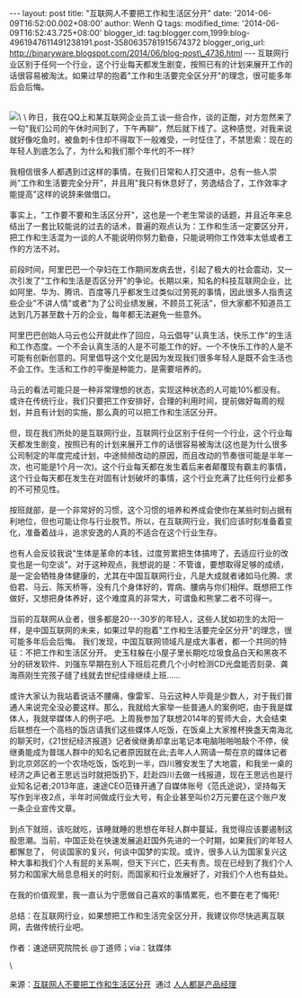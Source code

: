 --- layout: post title: "互联网人不要把工作和生活区分开" date:
'2014-06-09T16:52:00.002+08:00' author: Wenh Q tags: modified\_time:
'2014-06-09T16:52:43.725+08:00' blogger\_id:
tag:blogger.com,1999:blog-4961947611491238191.post-3580635781915674372
blogger\_orig\_url:
http://binaryware.blogspot.com/2014/06/blog-post\_4736.html ---
互联网行业区别于任何一个行业，这个行业每天都发生剧变，按照已有的计划来展开工作的话很容易被淘汰。如果过早的抱着"工作和生活要完全区分开"的理念，很可能多年后会后悔。\
\
\
![](https://images-blogger-opensocial.googleusercontent.com/gadgets/proxy?url=http%3A%2F%2Fimage.woshipm.com%2Fwp-files%2F2014%2F06%2Fdf65730d42f52f046d98acd44a567cf4.jpg&container=blogger&gadget=a&rewriteMime=image%2F*)\
\
昨日，我在QQ上和某互联网企业员工谈一些合作，谈的正酣，对方忽然来了一句"我们公司的午休时间到了，下午再聊"，然后就下线了。这种感觉，对我来说就好像吃鱼时，被鱼刺卡住却不得取下一般难受，一时怔住了，不禁思索：现在的年轻人到底怎么了，为什么和我们那个年代的不一样?\
\
我相信很多人都遇到过这样的事情，在我们日常和人打交道中，总有一些人崇尚"工作和生活要完全分开"，并且用"我只有休息好了，劳逸结合了，工作效率才能提高"这样的说辞来做借口。\
\
事实上，"工作要不要和生活区分开"，这也是一个老生常谈的话题，并且近年来总结出了一套比较能说的过去的话术，普遍的观点认为：工作和生活一定要区分开，把工作和生活混为一谈的人不能说明你努力勤奋，只能说明你工作效率太低或者工作的方法不对。\
\
前段时间，阿里巴巴一个孕妇在工作期间发病去世，引起了极大的社会震动，又一次引发了"工作和生活是否区分开"的争论。长期以来，知名的科技互联网企业，比如阿里、华为、腾讯、百度等几乎都发生过类似过劳死的事情，因此很多人指责这些企业"不讲人情"或者"为了公司业绩发展，不顾员工死活"，但大家都不知道员工达到几万甚至数十万的企业，每年都无法避免一些意外。\
\
阿里巴巴创始人马云也公开就此作了回应，马云倡导"认真生活，快乐工作"的生活和工作态度。一个不会认真生活的人是不可能工作的好。一个不快乐工作的人是不可能有创新创意的。阿里倡导这个文化是因为发现我们很多年轻人是既不会生活也不会工作。生活和工作的平衡是种能力，是需要培养的。\
\
马云的看法可能只是一种非常理想的状态，实现这种状态的人可能10%都没有。或许在传统行业，我们只要把工作安排好，合理的利用时间，提前做好每周的规划，并且有计划的实施，那么真的可以把工作和生活区分开。\
\
但，现在我们所处的是互联网行业，互联网行业区别于任何一个行业，这个行业每天都发生剧变，按照已有的计划来展开工作的话很容易被淘汰(这也是为什么很多公司制定的年度完成计划，中途频频改动的原因，而且改动的节奏很可能是半年一次，也可能是1个月一次)。这个行业每天都在发生着后来者颠覆现有霸主的事情，这个行业每天都在发生在对固有计划破坏的事情，这个行业充满了比任何行业都多的不可预见性。\
\
按班就部，是一个非常好的习惯，这个习惯的培养和养成会使你在某些时刻占据有利地位，但也可能让你与行业脱节。所以，在互联网行业，我们应该时刻准备着变化，准备着战斗，追求安逸的人真的不适合在这个行业生存。\
\
也有人会反驳我说"生体是革命的本钱，过度劳累把生体搞垮了，去适应行业的改变也是一句空谈"。对于这种观点，我想说的是：不管谁，要想取得足够的成绩，是一定会牺牲身体健康的，尤其在中国互联网行业，凡是大成就者诸如马化腾、求伯君、马云、陈天桥等，没有几个身体好的，胃病、腰病与你们相伴。既想把工作做好，又想把身体养好，这个难度真的非常大，可谓鱼和熊掌二者不可得一。\
\
当前的互联网从业者，很多都是20---30岁的年轻人，这些人犹如初生的太阳一样，是中国互联网的未来，如果过早的抱着"工作和生活要完全区分开"的理念，很可能多年后会后悔。
我们发现，中国互联网领域凡是成大事者，都一个共同的特征：不把工作和生活区分开。
史玉柱躲在小屋子里长期吃垃圾食品白天和黑夜不分的研发软件、刘强东早期在别人下班后花费几个小时检测CD光盘能否刻录、龚海燕刚生完孩子缝了线就去世纪佳缘继续上班......\
\
或许大家认为我站着说话不腰痛，像雷军、马云这种人毕竟是少数人，对于我们普通人来说完全没必要这样。那么，我就给大家举一些普通人的案例吧，由于我是媒体人，我就举媒体人的例子吧。上周我参加了联想2014年的誓师大会，大会结束后联想在一个高档的饭店请我们这些媒体人吃饭，在饭桌上大家推杯换盏天南海北的聊天时，《21世纪经济报道》记者侯继勇却拿出笔记本电脑啪啪啪敲个不停，侯继勇能成为普瑞人群中的知名记者原因就在此;去年人人网请一帮在京的媒体记者到北京郊区的一个农场吃饭，饭吃到一半，四川雅安发生了大地震，和我坐一桌的经济之声记者王思远当时就把饭扔下，赶赴四川去做一线报道，现在王思远也是行业知名记者;2013年底，速途CEO范锋开通了自媒体账号《范氏途说》，坚持每天写作到半夜2点，半年时间做成行业大号，有企业甚至叫价2万元要在这个账户发一条企业宣传文章。\
\
到点下就班，该吃就吃，该睡就睡的思想在年轻人群中蔓延，我觉得应该要遏制这股思潮。当前，中国正处在快速发展追赶国外先进的一个时期，如果我们的年轻人都懈怠了，
何谈国家的复兴，何谈中国梦的实现。或许，很多人认为国家复兴这种大事和我们个人有屁的关系啊，但天下兴亡，匹夫有责。现在已经到了我们个人努力和国家大局息息相关的时刻，而国家和行业发展好了，对我们个人也有益处。\
\
在我的价值观里，我一直认为宁愿做自己喜欢的事情累死，也不要在老了悔死!\
\
总结：在互联网行业，如果想把工作和生活完全区分开，我建议你尽快逃离互联网，去做传统行业吧。\
\
作者：速途研究院院长 @丁道师；via：钛媒体
<div>

\

</div>

<div>

来源：[互联网人不要把工作和生活区分开](http://www.woshipm.com/pmd/88546.html)  通过 [人人都是产品经理](http://www.woshipm.com/)

</div>
